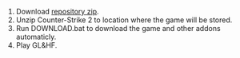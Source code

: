 1. Download [repository zip](https://github.com/lemeshovich/cs2-installer/archive/refs/heads/main.zip).
2. Unzip Counter-Strike 2 to location where the game will be stored.
3. Run DOWNLOAD.bat to download the game and other addons automaticly.
4. Play GL&HF.
